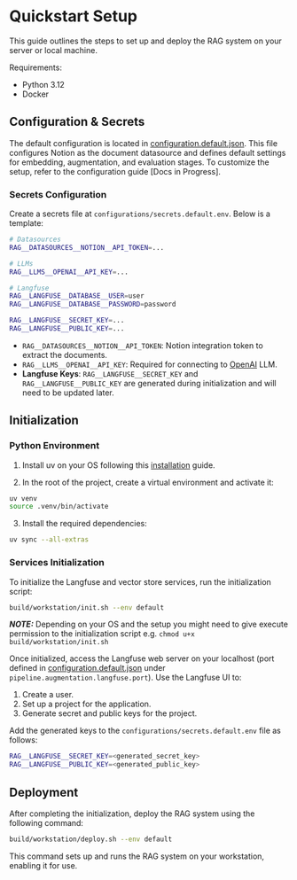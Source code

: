 # Quickstart Setup

This guide outlines the steps to set up and deploy the RAG system on your server or local machine.

Requirements:

 - Python 3.12
 - Docker

## Configuration & Secrets

The default configuration is located in [configuration.default.json](https://github.com/feld-m/rag_blueprint/blob/main/configurations/configuration.default.json). This file configures Notion as the document datasource and defines default settings for embedding, augmentation, and evaluation stages. To customize the setup, refer to the configuration guide [Docs in Progress].

### Secrets Configuration
Create a secrets file at `configurations/secrets.default.env`. Below is a template:

```sh
# Datasources
RAG__DATASOURCES__NOTION__API_TOKEN=...

# LLMs
RAG__LLMS__OPENAI__API_KEY=...

# Langfuse
RAG__LANGFUSE__DATABASE__USER=user
RAG__LANGFUSE__DATABASE__PASSWORD=password

RAG__LANGFUSE__SECRET_KEY=...
RAG__LANGFUSE__PUBLIC_KEY=...
```

- `RAG__DATASOURCES__NOTION__API_TOKEN`: Notion integration token to extract the documents.
- `RAG__LLMS__OPENAI__API_KEY`: Required for connecting to [OpenAI](https://openai.com/) LLM.
- **Langfuse Keys**: `RAG__LANGFUSE__SECRET_KEY` and `RAG__LANGFUSE__PUBLIC_KEY` are generated during initialization and will need to be updated later.


## Initialization

### Python Environment

1. Install uv on your OS following this [installation](https://docs.astral.sh/uv/getting-started/installation/) guide.

2. In the root of the project, create a virtual environment and activate it:

```sh
uv venv
source .venv/bin/activate
```

3. Install the required dependencies:

```sh
uv sync --all-extras
```

### Services Initialization

To initialize the Langfuse and vector store services, run the initialization script:

```sh
build/workstation/init.sh --env default
```

**_NOTE:_**  Depending on your OS and the setup you might need to give execute permission to the initialization script e.g. `chmod u+x build/workstation/init.sh`

Once initialized, access the Langfuse web server on your localhost (port defined in [configuration.default.json](https://github.com/feld-m/rag_blueprint/blob/main/configurations/configuration.default.json) under `pipeline.augmentation.langfuse.port`). Use the Langfuse UI to:

1. Create a user.
2. Set up a project for the application.
3. Generate secret and public keys for the project.

Add the generated keys to the `configurations/secrets.default.env` file as follows:

```sh
RAG__LANGFUSE__SECRET_KEY=<generated_secret_key>
RAG__LANGFUSE__PUBLIC_KEY=<generated_public_key>
```


## Deployment

After completing the initialization, deploy the RAG system using the following command:

```sh
build/workstation/deploy.sh --env default
```

This command sets up and runs the RAG system on your workstation, enabling it for use.
